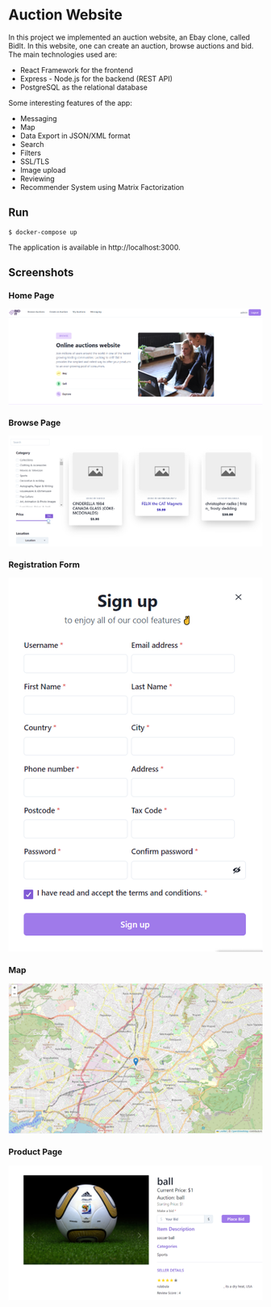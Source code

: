 # Auction Website

In this project we implemented an auction website, an Ebay clone, called BidIt. In this website, one can create an auction, browse auctions and bid.
The main technologies used are:
- React Framework for the frontend
- Express - Node.js for the backend (REST API)
- PostgreSQL as the relational database

Some interesting features of the app:
- Messaging
- Map
- Data Export in JSON/XML format
- Search
- Filters
- SSL/TLS
- Image upload
- Reviewing
- Recommender System using Matrix Factorization

## Run
```
$ docker-compose up
```

The application is available in http://localhost:3000.

## Screenshots

### Home Page
![home page](https://github.com/GiorgosNik/auctions-website/blob/main/images/home.PNG?raw=true)
### Browse Page
![browse](https://github.com/GiorgosNik/auctions-website/blob/main/images/browse.PNG?raw=true)
### Registration Form
![register form](https://github.com/GiorgosNik/auctions-website/blob/main/images/register.PNG?raw=true)
### Map
![map](https://github.com/GiorgosNik/auctions-website/blob/main/images/map.PNG?raw=true)
### Product Page
![product](https://github.com/GiorgosNik/auctions-website/blob/main/images/product.PNG?raw=true)
